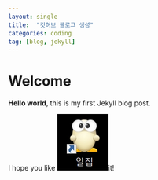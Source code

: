 ```yaml
---
layout: single
title:  "깃허브 블로그 생성"
categories: coding
tag: [blog, jekyll]
---
```


# Welcome

**Hello world**, this is my first Jekyll blog post.

I hope you like ![alzip](../images/al.jpg)it!

